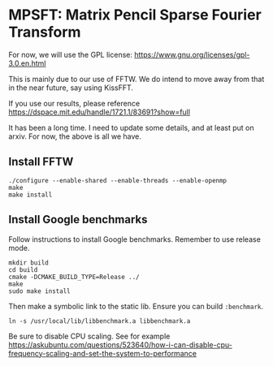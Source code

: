 # MPSFT: Matrix Pencil Sparse Fourier Transform

For now, we will use the GPL license:
https://www.gnu.org/licenses/gpl-3.0.en.html

This is mainly due to our use of FFTW. We do intend to move away from that in the near future, say using KissFFT.

If you use our results, please reference
https://dspace.mit.edu/handle/1721.1/83691?show=full

It has been a long time. I need to update some details, and at least put on arxiv. For now, the above is all we have.

## Install FFTW

```
./configure --enable-shared --enable-threads --enable-openmp
make
make install
```

## Install Google benchmarks

Follow instructions to install Google benchmarks. Remember to use release mode.

```shell
mkdir build
cd build
cmake -DCMAKE_BUILD_TYPE=Release ../
make
sudo make install
```

Then make a symbolic link to the static lib. Ensure you can build `:benchmark`.

```
ln -s /usr/local/lib/libbenchmark.a libbenchmark.a
```

Be sure to disable CPU scaling. See for example https://askubuntu.com/questions/523640/how-i-can-disable-cpu-frequency-scaling-and-set-the-system-to-performance